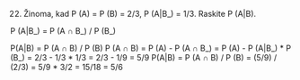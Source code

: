 22. Žinoma, kad P (A) = P (B) = 2/3, P (A|B_) = 1/3. Raskite P (A|B).

P (A|B_) = P (A ∩ B_) / P (B_)

P(A|B) = P (A ∩ B) / P (B)
P (A ∩ B) = P (A) - P (A ∩ B_) = P (A) - P (A|B_) * P (B_) = 2/3 - 1/3 * 1/3 = 2/3 - 1/9 = 5/9
P(A|B) = P (A ∩ B) / P (B) = (5/9) / (2/3) = 5/9 * 3/2 = 15/18 = 5/6
